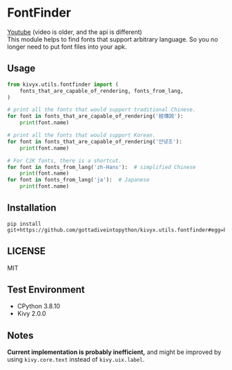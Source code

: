 # FontFinder

[Youtube](https://www.youtube.com/watch?v=iBDteZhJ3kE) (video is older, and the api is different)  
This module helps to find fonts that support arbitrary language.
So you no longer need to put font files into your apk.

## Usage

```python
from kivyx.utils.fontfinder import (
    fonts_that_are_capable_of_rendering, fonts_from_lang,
)

# print all the fonts that would support traditional Chinese.
for font in fonts_that_are_capable_of_rendering('經傳說'):
    print(font.name)

# print all the fonts that would support Korean.
for font in fonts_that_are_capable_of_rendering('안녕조'):
    print(font.name)

# For CJK fonts, there is a shortcut.
for font in fonts_from_lang('zh-Hans'):  # simplified Chinese
    print(font.name)
for font in fonts_from_lang('ja'):  # Japanese
    print(font.name)
```

## Installation

```
pip install git+https://github.com/gottadiveintopython/kivyx.utils.fontfinder#egg=kivyx.utils.fontfinder
```

## LICENSE

MIT

## Test Environment

- CPython 3.8.10
- Kivy 2.0.0

## Notes

**Current implementation is probably inefficient,**
and might be improved by using `kivy.core.text` instead of `kivy.uix.label`.
